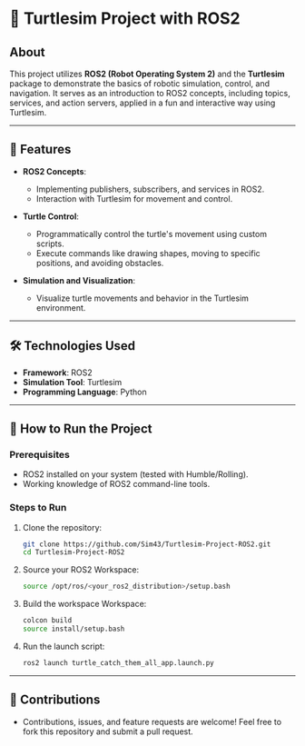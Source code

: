 # 🐢 Turtlesim Project with ROS2  

## About  
This project utilizes **ROS2 (Robot Operating System 2)** and the **Turtlesim** package to demonstrate the basics of robotic simulation, control, and navigation. It serves as an introduction to ROS2 concepts, including topics, services, and action servers, applied in a fun and interactive way using Turtlesim.  

---

## 🌟 Features  

- **ROS2 Concepts**:  
  - Implementing publishers, subscribers, and services in ROS2.  
  - Interaction with Turtlesim for movement and control.  

- **Turtle Control**:  
  - Programmatically control the turtle's movement using custom scripts.  
  - Execute commands like drawing shapes, moving to specific positions, and avoiding obstacles.  

- **Simulation and Visualization**:  
  - Visualize turtle movements and behavior in the Turtlesim environment.  

---

## 🛠️ Technologies Used  

- **Framework**: ROS2  
- **Simulation Tool**: Turtlesim  
- **Programming Language**: Python  

---

## 🚀 How to Run the Project  

### Prerequisites  
- ROS2 installed on your system (tested with Humble/Rolling).  
- Working knowledge of ROS2 command-line tools.  

### Steps to Run  

1. Clone the repository:  
   ```bash
   git clone https://github.com/Sim43/Turtlesim-Project-ROS2.git
   cd Turtlesim-Project-ROS2
2. Source your ROS2 Workspace:  
   ```bash
   source /opt/ros/<your_ros2_distribution>/setup.bash
3. Build the workspace Workspace:  
   ```bash
   colcon build
   source install/setup.bash
4. Run the launch script:  
   ```bash
   ros2 launch turtle_catch_them_all_app.launch.py

---

## 🤝 Contributions

- Contributions, issues, and feature requests are welcome! Feel free to fork this repository and submit a pull request.  

   


